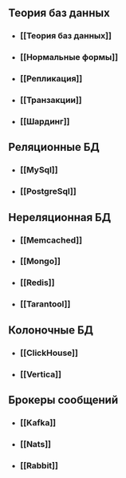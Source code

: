 ## Теория баз данных
- ### [[Теория баз данных]]
- ### [[Нормальные формы]]
- ### [[Репли­ка­ция]]
- ### [[­Транзакции]]
- ### [[­Шардинг]]
## Реляционные БД
- ### [[MySql]]
- ### [[PostgreSql]]
## Нереляционная БД
- ### [[Memcached]]
- ### [[Mongo]]
- ### [[Redis]]
- ### [[Tarantool]]
## Колоночные БД
- ### [[ClickHouse]]
- ### [[Vertica]]
## Брокеры сообщений
- ### [[Kafka]]
- ### [[Nats]]
- ### [[Rabbit]]
